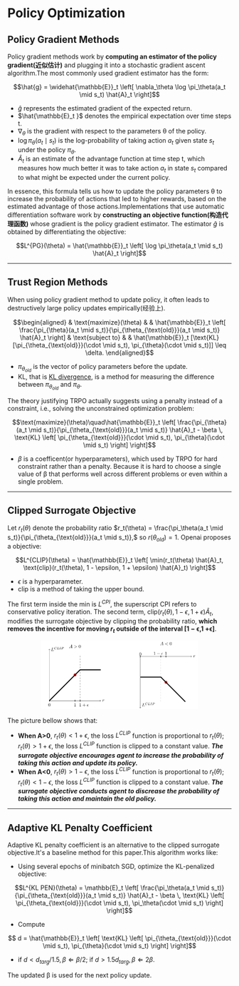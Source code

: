 # Policy Optimization
## Policy Gradient Methods
Policy gradient methods work by __computing an estimator of the policy gradient(近似估计)__ and plugging it into a stochastic gradient ascent algorithm.The most commonly used gradient estimator has the form:
```math
\hat{g} = \widehat{\mathbb{E}}_t \left[ \nabla_\theta \log \pi_\theta(a_t \mid s_t) \hat{A}_t \right]
```
* $\hat{g}$ represents the estimated gradient of the expected return.
* $\hat{\mathbb{E}_t }$ denotes the empirical expectation over time steps t.
* $\nabla_\theta$ is the gradient with respect to the parameters θ of the policy.
* $\log \pi_\theta(a_t \mid s_t)$  is the log-probability of taking action $a_t$ given state $s_t$ under the policy $\pi_\theta$.
* $\hat{A}_t$ is an estimate of the advantage function at time step t, which measures how much better it was to take action $a_t$ in state $s_t$ compared to what might be expected under the current policy.

In essence, this formula tells us how to update the policy parameters θ to increase the probability of actions that led to higher rewards, based on the estimated advantage of those actions.Implementations that use automatic differentiation software work by __constructing an objective function(构造代理函数)__ whose gradient is the policy gradient estimator. The estimator $\hat{g}$ is obtained by differentiating the objective:
```math
L^{PG}(\theta) = \hat{\mathbb{E}}_t \left[ \log \pi_\theta(a_t \mid s_t) \hat{A}_t \right]
```
----
## Trust Region Methods
When using policy gradient method to update policy, it  often leads to destructively large policy updates empirically(经验上).
```math
\begin{aligned}
& \text{maximize}(\theta) & & \hat{\mathbb{E}}_t \left[ \frac{\pi_{\theta}(a_t \mid s_t)}{\pi_{\theta_{\text{old}}}(a_t \mid s_t)} \hat{A}_t \right] & \text{subject to} & & \hat{\mathbb{E}}_t [\text{KL}[\pi_{\theta_{\text{old}}}(\cdot \mid s_t), \pi_{\theta}(\cdot \mid s_t)]] \leq \delta.
\end{aligned}
``` 
* $\pi_{\theta_{old}}$ is the vector of policy parameters before the update.
* KL, that is [KL divergence](KL_divergence.md), is a method for measuring the difference between $\pi_{\theta_{old}}$ and $\pi_{\theta}$.

The theory justifying TRPO actually suggests using a penalty instead of a constraint, i.e., solving the unconstrained optimization problem:
```math
\text{maximize}(\theta)\quad\hat{\mathbb{E}}_t \left[ \frac{\pi_{\theta}(a_t \mid s_t)}{\pi_{\theta_{\text{old}}}(a_t \mid s_t)} \hat{A}_t - \beta \, \text{KL} \left[ \pi_{\theta_{\text{old}}}(\cdot \mid s_t), \pi_{\theta}(\cdot \mid s_t) \right] \right]
``` 

* $\beta$ is a coefficent(or hyperparameters), which used by TRPO for hard constraint rather than a penalty. Because it is hard to choose a single value of β that performs well across different problems or even within a single problem.
----
## Clipped Surrogate Objective
Let $r_t(\theta)$ denote the probability ratio $r_t(\theta) = \frac{\pi_\theta(a_t \mid s_t)}{\pi_{\theta_{\text{old}}}(a_t \mid s_t)},$ so $r({\theta}_{old}) = 1.$ Openai proposes a objective:
```math
L^{CLIP}(\theta) = \hat{\mathbb{E}}_t \left[ \min(r_t(\theta) \hat{A}_t, \text{clip}(r_t(\theta), 1 - \epsilon, 1 + \epsilon) \hat{A}_t) \right]
``` 
* $\epsilon$  is a hyperparameter.
* clip is a method of taking the upper bound.

The first term inside the min is $L^{CPI}$, the superscript CPI refers to conservative policy iteration. The second term, $\text{clip}(r_t(\theta), 1 - \epsilon, 1 + \epsilon) \hat{A}_t$, modifies the surrogate objective by clipping the probability ratio, __which removes the incentive for moving $r_t$ outside of the interval [1 − ϵ,1 +ϵ]__.
<p align="center">  
  <img src="./pics/clip.png" alt="Image" style="width:70%; height:auto;">  
</p>

The picture bellow shows that:
* __When A>0__, $r_t({\theta}) < 1+{\epsilon}$, the loss $L^{CLIP}$ function is proportional to $r_t({\theta})$; $r_t({\theta}) > 1+{\epsilon}$, the loss $L^{CLIP}$ function is clipped to a constant value. ***The surrogate objective encourages agent to increase the probability of taking this action and update its policy.***
* __When A<0__, $r_t({\theta}) > 1-{\epsilon}$, the loss $L^{CLIP}$ function is proportional to $r_t({\theta})$; $r_t({\theta}) < 1-{\epsilon}$, the loss $L^{CLIP}$ function is clipped to a constant value. ***The surrogate objective conducts agent to discrease the probability of taking this action and maintain the old policy.***
----
## Adaptive KL Penalty Coefficient
Adaptive KL penalty coefficient is an alternative to the clipped surrogate objective.It's a baseline method for this paper.This algorithm works like:
* Using several epochs of minibatch SGD, optimize the KL-penalized objective:
```math
L^{KL PEN}(\theta) = \mathbb{E}_t \left[ \frac{\pi_\theta(a_t \mid s_t)}{\pi_{\theta_{\text{old}}}(a_t \mid s_t)} \hat{A}_t - \beta \, \text{KL} \left[ \pi_{\theta_{\text{old}}}(\cdot \mid s_t), \pi_\theta(\cdot \mid s_t) \right] \right]
```
* Compute 
```math
 d = \hat{\mathbb{E}}_t \left[ \text{KL} \left[ \pi_{\theta_{\text{old}}}(\cdot \mid s_t), \pi_{\theta}(\cdot \mid s_t) \right] \right]
 ```
 * if $d < d_{targ}/1.5, \beta \Leftarrow \beta/2$; if $d > 1.5d_{targ}, \beta \Leftarrow 2\beta$.

 The updated β is used for the next policy update.
